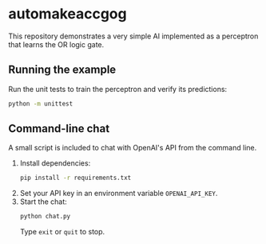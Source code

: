 # automakeaccgog

This repository demonstrates a very simple AI implemented as a perceptron
that learns the OR logic gate.

## Running the example

Run the unit tests to train the perceptron and verify its predictions:

```bash
python -m unittest
```

## Command-line chat

A small script is included to chat with OpenAI's API from the command line.

1. Install dependencies:
   ```bash
   pip install -r requirements.txt
   ```
2. Set your API key in an environment variable `OPENAI_API_KEY`.
3. Start the chat:
   ```bash
   python chat.py
   ```
   Type `exit` or `quit` to stop.
